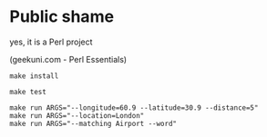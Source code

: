 # Public shame

yes, it is a Perl project 

(geekuni.com - Perl Essentials)


```
make install

make test

make run ARGS="--longitude=60.9 --latitude=30.9 --distance=5"
make run ARGS="--location=London"
make run ARGS="--matching Airport --word"
```

